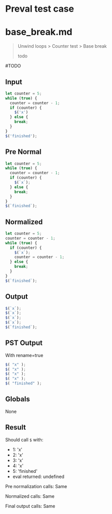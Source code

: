 # Preval test case

# base_break.md

> Unwind loops > Counter test > Base break
>
> todo

#TODO

## Input

`````js filename=intro
let counter = 5;
while (true) {
  counter = counter - 1;
  if (counter) {
    $('x')
  } else {
    break;
  }
}
$('finished');
`````

## Pre Normal

`````js filename=intro
let counter = 5;
while (true) {
  counter = counter - 1;
  if (counter) {
    $(`x`);
  } else {
    break;
  }
}
$(`finished`);
`````

## Normalized

`````js filename=intro
let counter = 5;
counter = counter - 1;
while (true) {
  if (counter) {
    $(`x`);
    counter = counter - 1;
  } else {
    break;
  }
}
$(`finished`);
`````

## Output

`````js filename=intro
$(`x`);
$(`x`);
$(`x`);
$(`x`);
$(`finished`);
`````

## PST Output

With rename=true

`````js filename=intro
$( "x" );
$( "x" );
$( "x" );
$( "x" );
$( "finished" );
`````

## Globals

None

## Result

Should call `$` with:
 - 1: 'x'
 - 2: 'x'
 - 3: 'x'
 - 4: 'x'
 - 5: 'finished'
 - eval returned: undefined

Pre normalization calls: Same

Normalized calls: Same

Final output calls: Same
